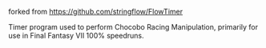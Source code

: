 forked from https://github.com/stringflow/FlowTimer

Timer program used to perform Chocobo Racing Manipulation, primarily for use in Final Fantasy VII 100% speedruns.
